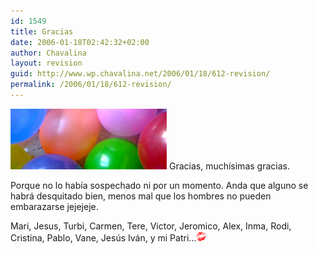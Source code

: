```yaml
---
id: 1549
title: Gracias
date: 2006-01-18T02:42:32+02:00
author: Chavalina
layout: revision
guid: http://www.wp.chavalina.net/2006/01/18/612-revision/
permalink: /2006/01/18/612-revision/
---
```

<img class="imgizqda" src="/imagenes/fotos/fiesta-25.jpg" alt="Muchos globos y un montón de amigos" /> Gracias, muchísimas gracias. 

Porque no lo había sospechado ni por un momento. Anda que alguno se habrá desquitado bien, menos mal que los hombres no pueden embarazarse jejejeje.

Mari, Jesus, Turbi, Carmen, Tere, Victor, Jeromico, Alex, Inma, Rodi, Cristina, Pablo, Vane, Jesús Iván, y mi Patri…![emo](/imagenes/emoticonos/beso.gif)